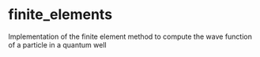 # finite_elements
Implementation of the finite element method to compute the wave function of a particle in a quantum well
